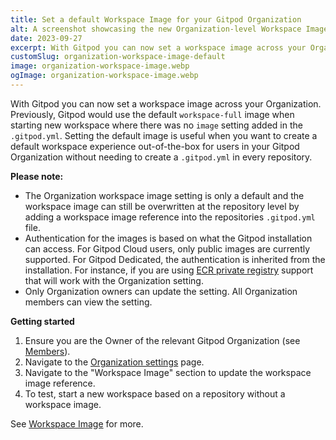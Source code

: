 ```yaml
---
title: Set a default Workspace Image for your Gitpod Organization
alt: A screenshot showcasing the new Organization-level Workspace Image setting in Gitpod.
date: 2023-09-27
excerpt: With Gitpod you can now set a workspace image across your Organization.
customSlug: organization-workspace-image-default
image: organization-workspace-image.webp
ogImage: organization-workspace-image.webp
---
```


With Gitpod you can now set a workspace image across your Organization. Previously, Gitpod would use the default `workspace-full` image when starting new workspace where there was no `image` setting added in the `.gitpod.yml`. Setting the default image is useful when you want to create a default workspace experience out-of-the-box for users in your Gitpod Organization without needing to create a `.gitpod.yml` in every repository.

**Please note:**

-   The Organization workspace image setting is only a default and the workspace image can still be overwritten at the repository level by adding a workspace image reference into the repositories `.gitpod.yml` file.
-   Authentication for the images is based on what the Gitpod installation can access. For Gitpod Cloud users, only public images are currently supported. For Gitpod Dedicated, the authentication is inherited from the installation. For instance, if you are using [ECR private registry](https://www.gitpod.io/docs/gitpod-dedicated/guides/use-private-ecr-repos-for-workspace-images#using-private-ecr-repositories-for-workspace-images) support that will work with the Organization setting.
-   Only Organization owners can update the setting. All Organization members can view the setting.

**Getting started**

1. Ensure you are the Owner of the relevant Gitpod Organization (see [Members](https://gitpod.io/members)).
2. Navigate to the [Organization settings](https://gitpod.io/settings) page.
3. Navigate to the "Workspace Image" section to update the workspace image reference.
4. To test, start a new workspace based on a repository without a workspace image.

See [Workspace Image](/docs/configure/workspaces/workspace-image#workspace-image) for more.
